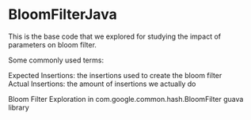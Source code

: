 # BloomFilterJava

This is the base code that we explored for studying the impact of parameters on bloom filter.


Some commonly used terms:

Expected Insertions: the insertions used to create the bloom filter<br/>
Actual Insertions: the amount of insertions we actually do


Bloom Filter Exploration in com.google.common.hash.BloomFilter guava library
